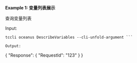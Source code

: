 **Example 1: 变量列表展示**

查询变量列表

Input: 

```
tccli oceanus DescribeVariables --cli-unfold-argument ```

Output: 
```
{
    "Response": {
        "RequestId": "123"
    }
}
```

